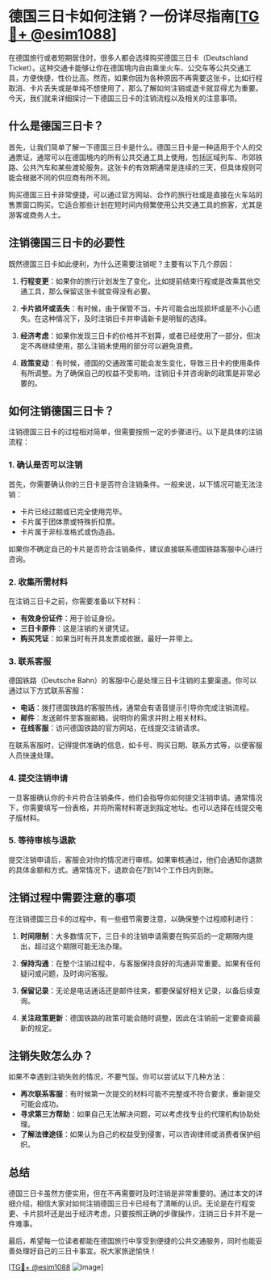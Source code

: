 # 德国三日卡如何注销？一份详尽指南[[TG💪+ @esim1088](https://t.me/s/esim1088)]

在德国旅行或者短期居住时，很多人都会选择购买德国三日卡（Deutschland Ticket）。这种交通卡能够让你在德国境内自由乘坐火车、公交车等公共交通工具，方便快捷，性价比高。然而，如果你因为各种原因不再需要这张卡，比如行程取消、卡片丢失或是单纯不想使用了，那么了解如何注销或退卡就显得尤为重要。今天，我们就来详细探讨一下德国三日卡的注销流程以及相关的注意事项。

## 什么是德国三日卡？

首先，让我们简单了解一下德国三日卡是什么。德国三日卡是一种适用于个人的交通票证，通常可以在德国境内的所有公共交通工具上使用，包括区域列车、市郊铁路、公共汽车和某些渡轮服务。这张卡的有效期通常是连续的三天，但具体规则可能会根据不同的供应商有所不同。

购买德国三日卡非常便捷，可以通过官方网站、合作的旅行社或是直接在火车站的售票窗口购买。它适合那些计划在短时间内频繁使用公共交通工具的旅客，尤其是游客或商务人士。

## 注销德国三日卡的必要性

既然德国三日卡如此便利，为什么还需要注销呢？主要有以下几个原因：

1. **行程变更**：如果你的旅行计划发生了变化，比如提前结束行程或是改乘其他交通工具，那么保留这张卡就变得没有必要。
   
2. **卡片损坏或丢失**：有时候，由于保管不当，卡片可能会出现损坏或是不小心遗失。在这种情况下，及时注销旧卡并申请新卡是明智的选择。

3. **经济考虑**：如果你发现三日卡的价格并不划算，或者已经使用了一部分，但决定不再继续使用，那么注销未使用的部分可以避免浪费。

4. **政策变动**：有时候，德国的交通政策可能会发生变化，导致三日卡的使用条件有所调整。为了确保自己的权益不受影响，注销旧卡并咨询新的政策是非常必要的。

## 如何注销德国三日卡？

注销德国三日卡的过程相对简单，但需要按照一定的步骤进行。以下是具体的注销流程：

### 1. 确认是否可以注销

首先，你需要确认你的三日卡是否符合注销条件。一般来说，以下情况可能无法注销：

- 卡片已经过期或已完全使用完毕。
- 卡片属于团体票或特殊折扣票。
- 卡片属于非标准格式或伪造品。

如果你不确定自己的卡片是否符合注销条件，建议直接联系德国铁路客服中心进行咨询。

### 2. 收集所需材料

在注销三日卡之前，你需要准备以下材料：

- **有效身份证件**：用于验证身份。
- **三日卡原件**：这是注销的关键凭证。
- **购买凭证**：如果当时有开具发票或收据，最好一并带上。

### 3. 联系客服

德国铁路（Deutsche Bahn）的客服中心是处理三日卡注销的主要渠道。你可以通过以下方式联系客服：

- **电话**：拨打德国铁路的客服热线，通常会有语音提示引导你完成注销流程。
- **邮件**：发送邮件至客服邮箱，说明你的需求并附上相关材料。
- **在线客服**：访问德国铁路的官方网站，在线提交注销请求。

在联系客服时，记得提供准确的信息，如卡号、购买日期、联系方式等，以便客服人员快速处理。

### 4. 提交注销申请

一旦客服确认你的卡片符合注销条件，他们会指导你如何提交注销申请。通常情况下，你需要填写一份表格，并将所需材料寄送到指定地址。也可以选择在线提交电子版材料。

### 5. 等待审核与退款

提交注销申请后，客服会对你的情况进行审核。如果审核通过，他们会通知你退款的具体金额和方式。通常情况下，退款会在7到14个工作日内到账。

## 注销过程中需要注意的事项

在注销德国三日卡的过程中，有一些细节需要注意，以确保整个过程顺利进行：

1. **时间限制**：大多数情况下，三日卡的注销申请需要在购买后的一定期限内提出，超过这个期限可能无法办理。

2. **保持沟通**：在整个注销过程中，与客服保持良好的沟通非常重要。如果有任何疑问或问题，及时询问客服。

3. **保留记录**：无论是电话通话还是邮件往来，都要保留好相关记录，以备后续查询。

4. **关注政策更新**：德国铁路的政策可能会随时调整，因此在注销前一定要查阅最新的规定。

## 注销失败怎么办？

如果不幸遇到注销失败的情况，不要气馁。你可以尝试以下几种方法：

- **再次联系客服**：有时候第一次提交的材料可能不完整或不符合要求，重新提交可能会成功。
- **寻求第三方帮助**：如果自己无法解决问题，可以考虑找专业的代理机构协助处理。
- **了解法律途径**：如果认为自己的权益受到侵害，可以咨询律师或消费者保护组织。

## 总结

德国三日卡虽然方便实用，但在不再需要时及时注销是非常重要的。通过本文的详细介绍，相信大家对如何注销德国三日卡已经有了清晰的认识。无论是在行程变更、卡片损坏还是出于经济考虑，只要按照正确的步骤操作，注销三日卡并不是一件难事。

最后，希望每一位读者都能在德国旅行中享受到便捷的公共交通服务，同时也能妥善处理好自己的三日卡事宜。祝大家旅途愉快！

[[TG💪+ @esim1088](https://t.me/s/esim1088) ![Image](https://i.postimg.cc/4NQfJmqS/Snipaste-2025-05-13-00-14-12.png)]